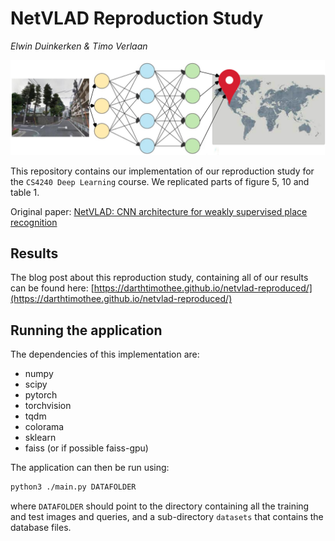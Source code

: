 # NetVLAD Reproduction Study

_Elwin Duinkerken & Timo Verlaan_


![NetVLAD banner image](/netvlad-banner.png)

This repository contains our implementation of our reproduction study for the `CS4240 Deep Learning` course. We replicated parts of figure 5, 10 and table 1.

Original paper: [NetVLAD: CNN architecture for weakly supervised place recognition](https://arxiv.org/abs/1511.07247)


## Results

The blog post about this reproduction study, containing all of our results can be found here: [https://darthtimothee.github.io/netvlad-reproduced/](https://darthtimothee.github.io/netvlad-reproduced/)


## Running the application 

The dependencies of this implementation are:
- numpy
- scipy 
- pytorch
- torchvision
- tqdm
- colorama
- sklearn
- faiss (or if possible faiss-gpu)

The application can then be run using:
```bash
python3 ./main.py DATAFOLDER
```

where `DATAFOLDER` should point to the directory containing all the training and test images and queries, and a sub-directory `datasets` that contains the database files.